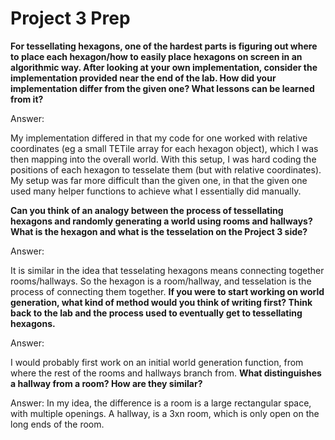 # Project 3 Prep

**For tessellating hexagons, one of the hardest parts is figuring out where to place each hexagon/how to easily place hexagons on screen in an algorithmic way.
After looking at your own implementation, consider the implementation provided near the end of the lab.
How did your implementation differ from the given one? What lessons can be learned from it?**

Answer:

My implementation differed in that my code for one worked with relative coordinates (eg a small TETile array for each hexagon object), which I was then mapping into the overall world. With this setup, I was hard coding the positions of each hexagon to tesselate them (but with relative coordinates). My setup was far more difficult than the given one, in that the given one used many helper functions to achieve what I essentially did manually.

**Can you think of an analogy between the process of tessellating hexagons and randomly generating a world using rooms and hallways?
What is the hexagon and what is the tesselation on the Project 3 side?**

Answer:

It is similar in the idea that tesselating hexagons means connecting together rooms/hallways. So the hexagon is a room/hallway, and tesselation is the process of connecting them together.
**If you were to start working on world generation, what kind of method would you think of writing first? 
Think back to the lab and the process used to eventually get to tessellating hexagons.**

Answer:

I would probably first work on an initial world generation function, from where the rest of the rooms and hallways branch from.
**What distinguishes a hallway from a room? How are they similar?**

Answer:
In my idea, the difference is a room is a large rectangular space, with multiple openings. A hallway, is a 3xn room, which is only open on the long ends of the room.
